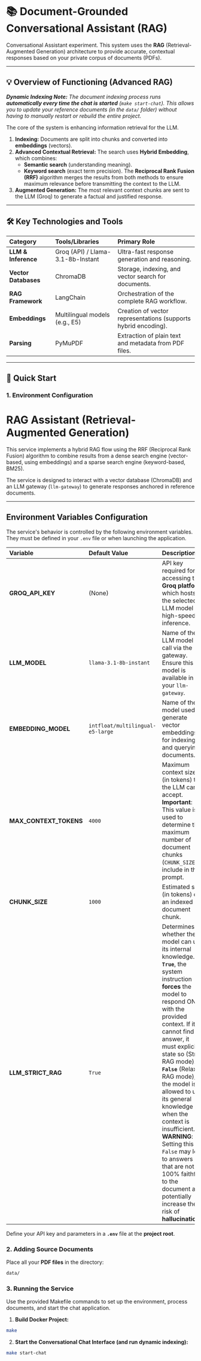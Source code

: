 # 📚 Document-Grounded Conversational Assistant (RAG)

Conversational Assistant experiment. This system uses the **RAG** (Retrieval-Augmented Generation) architecture to provide accurate, contextual responses based on your private corpus of documents (PDFs).

---

## 💡 Overview of Functioning (Advanced RAG)

***Dynamic Indexing Note:*** *The document indexing process runs **automatically every time the chat is started** (`make start-chat`). This allows you to update your reference documents (in the `data/` folder) without having to manually restart or rebuild the entire project.*

The core of the system is enhancing information retrieval for the LLM.

1.  **Indexing:** Documents are split into chunks and converted into **embeddings** (vectors).
2.  **Advanced Contextual Retrieval:** The search uses **Hybrid Embedding**, which combines:
    * **Semantic search** (understanding meaning).
    * **Keyword search** (exact term precision).
    The **Reciprocal Rank Fusion (RRF)** algorithm merges the results from both methods to ensure maximum relevance before transmitting the context to the LLM.
3.  **Augmented Generation:** The most relevant context chunks are sent to the LLM (Groq) to generate a factual and justified response.

---

## 🛠️ Key Technologies and Tools

| Category | Tools/Libraries | Primary Role |
| :--- | :--- | :--- |
| **LLM & Inference** | Groq (API) / Llama-3.1-8b-Instant | Ultra-fast response generation and reasoning. |
| **Vector Databases** | ChromaDB | Storage, indexing, and vector search for documents. |
| **RAG Framework** | LangChain | Orchestration of the complete RAG workflow. |
| **Embeddings** | Multilingual models (e.g., E5) | Creation of vector representations (supports hybrid encoding). |
| **Parsing** | PyMuPDF | Extraction of plain text and metadata from PDF files. |

---

## 🚀 Quick Start

### 1. Environment Configuration

# RAG Assistant (Retrieval-Augmented Generation)

This service implements a hybrid RAG flow using the RRF (Reciprocal Rank Fusion) algorithm to combine results from a dense search engine (vector-based, using embeddings) and a sparse search engine (keyword-based, BM25).

The service is designed to interact with a vector database (ChromaDB) and an LLM gateway (`llm-gateway`) to generate responses anchored in reference documents.

---

## Environment Variables Configuration

The service's behavior is controlled by the following environment variables. They must be defined in your `.env` file or when launching the application.

| Variable | Default Value | Description | Usage |
| :--- | :--- | :--- | :--- |
| **GROQ_API_KEY** | (None) | API key required for accessing the **Groq platform**, which hosts the selected LLM model for high-speed inference. | Authentication and authorization for LLM calls via the gateway. |
| **LLM_MODEL** | `llama-3.1-8b-instant` | Name of the LLM model to call via the gateway. Ensure this model is available in your `llm-gateway`. | Defines the model used for final response generation. |
| **EMBEDDING_MODEL** | `intfloat/multilingual-e5-large` | Name of the model used to generate vector embeddings for indexing and querying documents. | Defines the embedding function used by the vector database (ChromaDB) for dense search. |
| **MAX_CONTEXT_TOKENS** | `4000` | Maximum context size (in tokens) that the LLM can accept. **Important**: This value is used to determine the maximum number of document chunks (`CHUNK_SIZE`) to include in the prompt. | Limits the amount of document content sent to the LLM to prevent context overflow. |
| **CHUNK_SIZE** | `1000` | Estimated size (in tokens) of an indexed document chunk. | Used to calculate the number of chunks to select: `MAX_CONTEXT_TOKENS / CHUNK_SIZE`. |
| **LLM_STRICT_RAG** | `True` | Determines whether the model can use its internal knowledge. If **`True`**, the system instruction **forces** the model to respond ONLY with the provided context. If it cannot find the answer, it must explicitly state so (Strict RAG mode). If **`False`** (Relaxed RAG mode), the model is allowed to use its general knowledge when the context is insufficient. **WARNING**: Setting this to `False` may lead to answers that are not 100% faithful to the document and potentially increase the risk of **hallucinations**. |

Define your API key and parameters in a **`.env`** file at the **project root**.

### 2. Adding Source Documents

Place all your **PDF files** in the directory:

```bash
data/
```

### 3. Running the Service

Use the provided Makefile commands to set up the environment, process documents, and start the chat application.

1. **Build Docker Project:**

```bash
make
```

2. **Start the Conversational Chat Interface (and run dynamic indexing):**

```bash
make start-chat
```

